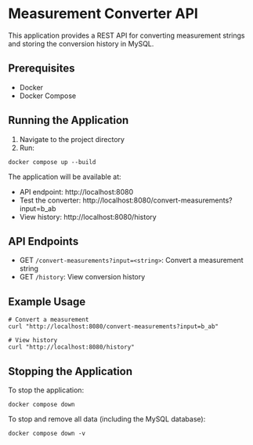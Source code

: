 # Measurement Converter API

This application provides a REST API for converting measurement strings and storing the conversion history in MySQL.

## Prerequisites

- Docker
- Docker Compose

## Running the Application

1. Navigate to the project directory
2. Run:
```
docker compose up --build
```

The application will be available at:
- API endpoint: http://localhost:8080
- Test the converter: http://localhost:8080/convert-measurements?input=b_ab
- View history: http://localhost:8080/history

## API Endpoints

- GET `/convert-measurements?input=<string>`: Convert a measurement string
- GET `/history`: View conversion history

## Example Usage

```
# Convert a measurement
curl "http://localhost:8080/convert-measurements?input=b_ab"

# View history
curl "http://localhost:8080/history"
```

## Stopping the Application

To stop the application:
```
docker compose down
```

To stop and remove all data (including the MySQL database):
```
docker compose down -v
```